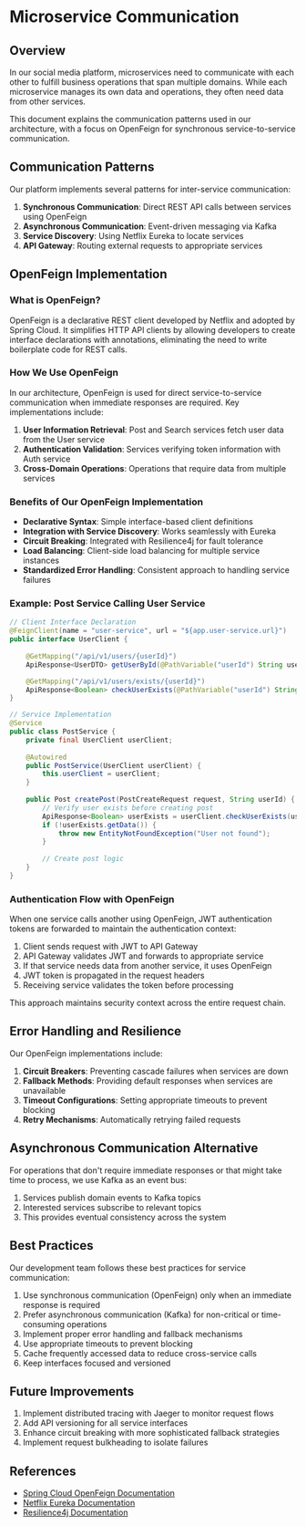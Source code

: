# Microservice Communication

## Overview

In our social media platform, microservices need to communicate with each other to fulfill business operations that span multiple domains. While each microservice manages its own data and operations, they often need data from other services.

This document explains the communication patterns used in our architecture, with a focus on OpenFeign for synchronous service-to-service communication.

## Communication Patterns

Our platform implements several patterns for inter-service communication:

1. **Synchronous Communication**: Direct REST API calls between services using OpenFeign
2. **Asynchronous Communication**: Event-driven messaging via Kafka
3. **Service Discovery**: Using Netflix Eureka to locate services
4. **API Gateway**: Routing external requests to appropriate services

## OpenFeign Implementation

### What is OpenFeign?

OpenFeign is a declarative REST client developed by Netflix and adopted by Spring Cloud. It simplifies HTTP API clients by allowing developers to create interface declarations with annotations, eliminating the need to write boilerplate code for REST calls.

### How We Use OpenFeign

In our architecture, OpenFeign is used for direct service-to-service communication when immediate responses are required. Key implementations include:

1. **User Information Retrieval**: Post and Search services fetch user data from the User service
2. **Authentication Validation**: Services verifying token information with Auth service
3. **Cross-Domain Operations**: Operations that require data from multiple services

### Benefits of Our OpenFeign Implementation

- **Declarative Syntax**: Simple interface-based client definitions
- **Integration with Service Discovery**: Works seamlessly with Eureka
- **Circuit Breaking**: Integrated with Resilience4j for fault tolerance
- **Load Balancing**: Client-side load balancing for multiple service instances
- **Standardized Error Handling**: Consistent approach to handling service failures

### Example: Post Service Calling User Service

```java
// Client Interface Declaration
@FeignClient(name = "user-service", url = "${app.user-service.url}")
public interface UserClient {
    
    @GetMapping("/api/v1/users/{userId}")
    ApiResponse<UserDTO> getUserById(@PathVariable("userId") String userId);

    @GetMapping("/api/v1/users/exists/{userId}")
    ApiResponse<Boolean> checkUserExists(@PathVariable("userId") String userId);
}

// Service Implementation
@Service
public class PostService {
    private final UserClient userClient;
    
    @Autowired
    public PostService(UserClient userClient) {
        this.userClient = userClient;
    }
    
    public Post createPost(PostCreateRequest request, String userId) {
        // Verify user exists before creating post
        ApiResponse<Boolean> userExists = userClient.checkUserExists(userId);
        if (!userExists.getData()) {
            throw new EntityNotFoundException("User not found");
        }
        
        // Create post logic
    }
}
```

### Authentication Flow with OpenFeign

When one service calls another using OpenFeign, JWT authentication tokens are forwarded to maintain the authentication context:

1. Client sends request with JWT to API Gateway
2. API Gateway validates JWT and forwards to appropriate service
3. If that service needs data from another service, it uses OpenFeign
4. JWT token is propagated in the request headers
5. Receiving service validates the token before processing

This approach maintains security context across the entire request chain.

## Error Handling and Resilience

Our OpenFeign implementations include:

1. **Circuit Breakers**: Preventing cascade failures when services are down
2. **Fallback Methods**: Providing default responses when services are unavailable
3. **Timeout Configurations**: Setting appropriate timeouts to prevent blocking
4. **Retry Mechanisms**: Automatically retrying failed requests

## Asynchronous Communication Alternative

For operations that don't require immediate responses or that might take time to process, we use Kafka as an event bus:

1. Services publish domain events to Kafka topics
2. Interested services subscribe to relevant topics
3. This provides eventual consistency across the system

## Best Practices

Our development team follows these best practices for service communication:

1. Use synchronous communication (OpenFeign) only when an immediate response is required
2. Prefer asynchronous communication (Kafka) for non-critical or time-consuming operations
3. Implement proper error handling and fallback mechanisms
4. Use appropriate timeouts to prevent blocking
5. Cache frequently accessed data to reduce cross-service calls
6. Keep interfaces focused and versioned

## Future Improvements

1. Implement distributed tracing with Jaeger to monitor request flows
2. Add API versioning for all service interfaces
3. Enhance circuit breaking with more sophisticated fallback strategies
4. Implement request bulkheading to isolate failures

## References

- [Spring Cloud OpenFeign Documentation](https://spring.io/projects/spring-cloud-openfeign)
- [Netflix Eureka Documentation](https://github.com/Netflix/eureka/wiki)
- [Resilience4j Documentation](https://resilience4j.readme.io/)
